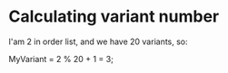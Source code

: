 # Calculating variant number

I'am 2 in order list, and we have 20 variants, so:

MyVariant = 2 % 20 + 1 = 3;
